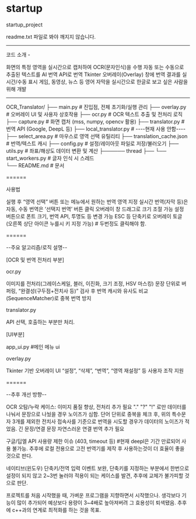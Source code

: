 # startup
startup_project

readme.txt 파일로 봐야 깨지지 않습니다.

---

코드 소개 -

화면의 특정 영역을 실시간으로 캡처하여 OCR(문자인식)을 수행
자동 또는 수동으로 추출된 텍스트를 AI 번역 API로 번역
Tkinter 오버레이(Overlay) 창에 번역 결과를 실시간/수동 표시
게임, 동영상, 뉴스 등 영어 자막을 실시간으로 한글로 보고 싶은 사람을 위해 개발

---

OCR_Translator/
├── main.py                # 진입점, 전체 초기화/실행 관리
├── overlay.py             # 오버레이 UI 및 사용자 상호작용
├── ocr.py                 # OCR 텍스트 추출 및 전처리 로직
├── capture.py             # 화면 캡처 (mss, numpy, opencv 활용)
├── translator.py          # 번역 API (Google, DeepL 등)
├── local_translator.py    # ----현재 사용 안함----
├── select_area.py         # 마우스로 영역 선택 유틸리티
├── translation_cache.json # 번역/텍스트 캐시
├── config.py              # 설정/레이아웃 파일로 저장/불러오기
├── utils.py               # 좌표/해상도 데이터 변환 및 계산
├────── thread 
├──      └── start_workers.py # 글자 인식 시 스레드  
└── README.md              # 문서

======

사용법

실행 후 “영역 선택” 버튼 또는 메뉴에서 원하는 번역 영역 지정
실시간 번역(자막 등)은 자동, 수동 번역은 ‘선택지 번역’ 버튼 클릭
오버레이 창 드래그로 크기 조절 가능
설정 버튼으로 폰트 크기, 번역 API, 투명도 등 변경 가능
ESC 등 단축키로 오버레이 토글 (오른쪽 상단 아이콘 누를시 키 지정 가능) # 두번정도 클릭해야 함.

======

--주요 알고리즘/로직 설명--

[OCR 및 번역 전처리 부분]

ocr.py

이미지를 전처리(그레이스케일, 블러, 이진화, 크기 조정, HSV 마스킹)
문장 단위로 버퍼링, “완결성(구두점+전치사 등)” 검사 후 번역
캐시와 유사도 비교(SequenceMatcher)로 중복 번역 방지

translator.py

API 선택, 호출하는 부분만 처리.

[UI부분]

app_ui.py #메인 메뉴 ui

overlay.py

Tkinter 기반 오버레이 UI
“설정”, “삭제”, “번역”, “영역 재설정” 등 사용자 조작 지원

======

--추후 개선 방향--


OCR 오탐/누락 케이스: 이미지 품질 향상, 전처리 추가 필요
"." "?" "!" 로만 데이터를 나눠서 문장으로 나눴을 경우 노이즈가 심함.
단어 단위로 중복을 체크 후, 위의 특수문자 3개를 제외한 전치사 접속사를 기준으로 번역을 시도할 경우가 데이터의 노이즈가 적었음.  긴 문장/연결 문장 자연스러운 연결 번역 추가 필요

구글/딥엘 API 사용량 제한 이슈 (403, timeout 등) #현재 deepl은 기간 만료되어 사용 불가능.
추후에 로컬 전용으로 고전 번역기를 제작 후 사용하는것이 더 효율이 좋을 것으로 판다.

네이티브(윈도우) 단축키/전역 입력 이벤트 보완, 단축키를 지정하는 부분에서 한번으로 설정이 되지 않고 2~3번 눌러야 적용이 되는 케이스를 발견, 추후에 교체가 불가피할 것으로 판단.

프로젝트를 처음 시작했을 때, 가벼운 프로그램을 지향하면서 시작했으나.
생각보다 기능이 많이 추가되어 예상보다 용량이 3~4배로 높아져버려 그 효용성이 퇴색됐음.
추후에 c++과의 연계로 최적화를 하는 것을 목표.


